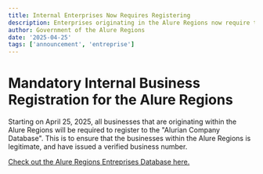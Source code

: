 ```yaml
---
title: Internal Enterprises Now Requires Registering
description: Enterprises originating in the Alure Regions now require to register with the government.
author: Government of the Alure Regions
date: '2025-04-25'
tags: ['announcement', 'entreprise']
---
```

# Mandatory Internal Business Registration for the Alure Regions
Starting on April 25, 2025, all businesses that are originating within the Alure Regions will be required to register to the "Alurian Company Database". This is to ensure that the businesses within the Alure Regions is legitimate, and have issued a verified business number.

[Check out the Alure Regions Entreprises Database here.](/enterprises)
